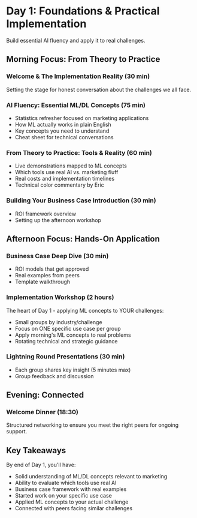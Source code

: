 # Day 1: Foundations & Practical Implementation

Build essential AI fluency and apply it to real challenges.

## Morning Focus: From Theory to Practice

### Welcome & The Implementation Reality (30 min)
Setting the stage for honest conversation about the challenges we all face.

### AI Fluency: Essential ML/DL Concepts (75 min)
- Statistics refresher focused on marketing applications
- How ML actually works in plain English
- Key concepts you need to understand
- Cheat sheet for technical conversations

### From Theory to Practice: Tools & Reality (60 min)
- Live demonstrations mapped to ML concepts
- Which tools use real AI vs. marketing fluff
- Real costs and implementation timelines
- Technical color commentary by Eric

### Building Your Business Case Introduction (30 min)
- ROI framework overview
- Setting up the afternoon workshop

## Afternoon Focus: Hands-On Application

### Business Case Deep Dive (30 min)
- ROI models that get approved
- Real examples from peers
- Template walkthrough

### Implementation Workshop (2 hours)
The heart of Day 1 - applying ML concepts to YOUR challenges:
- Small groups by industry/challenge
- Focus on ONE specific use case per group
- Apply morning's ML concepts to real problems
- Rotating technical and strategic guidance

### Lightning Round Presentations (30 min)
- Each group shares key insight (5 minutes max)
- Group feedback and discussion

## Evening: Connected

### Welcome Dinner (18:30)
Structured networking to ensure you meet the right peers for ongoing support.

## Key Takeaways

By end of Day 1, you'll have:
- Solid understanding of ML/DL concepts relevant to marketing
- Ability to evaluate which tools use real AI
- Business case framework with real examples
- Started work on your specific use case
- Applied ML concepts to your actual challenge
- Connected with peers facing similar challenges